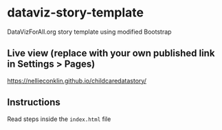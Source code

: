 # dataviz-story-template
DataVizForAll.org story template using modified Bootstrap

## Live view (replace with your own published link in Settings > Pages)
 https://nellieconklin.github.io/childcaredatastory/
## Instructions
Read steps inside the `index.html` file
